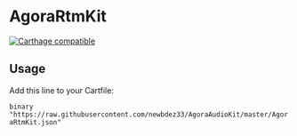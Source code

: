 # AgoraRtmKit

[![Carthage compatible](https://img.shields.io/badge/Carthage-compatible-brightgreen.svg?style=flat)](https://github.com/Carthage/Carthage)

## Usage
Add this line to your Cartfile:

`binary "https://raw.githubusercontent.com/newbdez33/AgoraAudioKit/master/AgoraRtmKit.json"`
